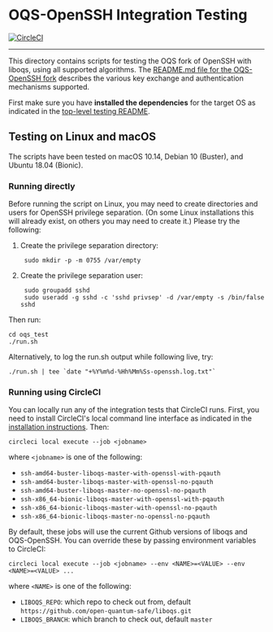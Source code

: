 OQS-OpenSSH Integration Testing
===============================

[![CircleCI](https://circleci.com/gh/open-quantum-safe/openssh-portable/tree/OQS-master.svg?style=svg)](https://circleci.com/gh/open-quantum-safe/openssh-portable/tree/OQS-master)

---

This directory contains scripts for testing the OQS fork of OpenSSH with liboqs, using all supported algorithms. The [README.md file for the OQS-OpenSSH fork](https://github.com/open-quantum-safe/openssh-portable/blob/OQS-master/README.md) describes the various key exchange and authentication mechanisms supported.

First make sure you have **installed the dependencies** for the target OS as indicated in the [top-level testing README](https://github.com/open-quantum-safe/openssh-portable/blob/OQS-master/README.md).

Testing on Linux and macOS
--------------------------

The scripts have been tested on macOS 10.14, Debian 10 (Buster), and Ubuntu 18.04 (Bionic).

### Running directly

Before running the script on Linux, you may need to create directories and users for OpenSSH privilege separation.  (On some Linux installations this will already exist, on others you may need to create it.)  Please try the following:

1. Create the privilege separation directory:

		sudo mkdir -p -m 0755 /var/empty

2. Create the privilege separation user:

		sudo groupadd sshd
		sudo useradd -g sshd -c 'sshd privsep' -d /var/empty -s /bin/false sshd

Then run:

	cd oqs_test
	./run.sh

Alternatively, to log the run.sh output while following live, try:

    ./run.sh | tee `date "+%Y%m%d-%Hh%Mm%Ss-openssh.log.txt"`

### Running using CircleCI

You can locally run any of the integration tests that CircleCI runs.  First, you need to install CircleCI's local command line interface as indicated in the [installation instructions](https://circleci.com/docs/2.0/local-cli/).  Then:

	circleci local execute --job <jobname>

where `<jobname>` is one of the following:

- `ssh-amd64-buster-liboqs-master-with-openssl-with-pqauth`
- `ssh-amd64-buster-liboqs-master-with-openssl-no-pqauth`
- `ssh-amd64-buster-liboqs-master-no-openssl-no-pqauth`
- `ssh-x86_64-bionic-liboqs-master-with-openssl-with-pqauth`
- `ssh-x86_64-bionic-liboqs-master-with-openssl-no-pqauth`
- `ssh-x86_64-bionic-liboqs-master-no-openssl-no-pqauth`

By default, these jobs will use the current Github versions of liboqs and OQS-OpenSSH.  You can override these by passing environment variables to CircleCI:

	circleci local execute --job <jobname> --env <NAME>=<VALUE> --env <NAME>=<VALUE> ...

where `<NAME>` is one of the following:

- `LIBOQS_REPO`: which repo to check out from, default `https://github.com/open-quantum-safe/liboqs.git`
- `LIBOQS_BRANCH`: which branch to check out, default `master`
